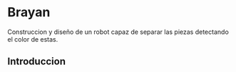 # Brayan
Construccion y diseño de un robot capaz de separar las piezas detectando el color de estas.

## Introduccion



